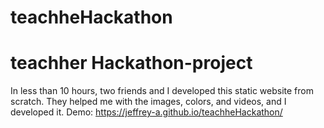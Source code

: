 # teachheHackathon
# teachher Hackathon-project 
In less than 10 hours, two friends  and I developed this static website from scratch. They helped me with the images, colors, and videos, and I developed it. Demo: https://jeffrey-a.github.io/teachheHackathon/
